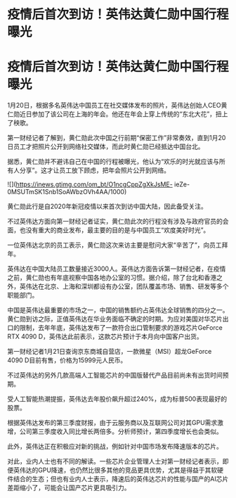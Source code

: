 # 疫情后首次到访！英伟达黄仁勋中国行程曝光

# 疫情后首次到访！英伟达黄仁勋中国行程曝光

1月20日，根据多名英伟达中国员工在社交媒体发布的照片，英伟达创始人CEO黄仁勋近日参加了该公司在上海的年会。他还在年会上穿上传统的“东北大花”，扭上了秧歌。

第一财经记者了解到，黄仁勋此次中国之行前期“保密工作”非常奏效，直到1月20日员工才把照片公开到网络社交媒体，而此时黄仁勋已经抵达中国台北。

据悉，黄仁勋并不避讳自己在中国的行程被曝光，他认为“欢乐的时光就应该与所有人分享”。这才让员工放下顾虑，把年会照片公开到网络。

![](https://inews.gtimg.com/om_bt/O1ncgCppZgXkJsME-
ieZe-0MSUTmSK1Snb1SoAWbzOVh4AA/1000)

黄仁勋此行是自2020年新冠疫情以来首次到访中国大陆，因此备受关注。

不过英伟达方面向第一财经记者证实，黄仁勋此次的行程没有涉及与政府官员的会面，也没有重大的商业发布，最主要的目的是与中国员工“欢度美好时光”。

一位英伟达北京的员工表示，黄仁勋这次来访主要是慰问大家“辛苦了”，向员工拜年。

英伟达在中国大陆员工数量接近3000人。英伟达方面告诉第一财经记者，在疫情之前，黄仁勋也有年底视察中国各地办公室的习惯。据介绍，除了台北和香港之外，英伟达在北京、上海和深圳都设有办公室，团队覆盖市场、销售、研发等多个职能部门。

中国是英伟达最重要的市场之一，中国的销售额约占英伟达全球销售的四分之一。黄仁勋到访之际，正值英伟达在华业务面临不确定的时期。为应对美国对华芯片出口的限制，去年年底，英伟达发布了一款符合出口管制要求的游戏芯片GeForce
RTX 4090 D，英伟达此前表示，这款芯片预计于本月向中国客户出货。

第一财经记者1月21日查询京东商城自营店，一款微星（MSI）超龙GeForce 4090 D目前有售，价格为15999元人民币。

不过英伟达的另外几款高端人工智能芯片的中国版替代产品目前尚未有出货时间预期。

受人工智能热潮提振，英伟达去年股价飙升超过240%，成为标普500表现最好的股票。

根据英伟达发布的第三季度财报，由于云服务商以及互联网公司对其GPU需求激增，公司第三季度收入同比增长两倍多。分析师预计，第四季度增长也会类似。

此外，英伟达正在积极应对新的挑战，例如针对中国市场发布降速版本的芯片。

对此，业内人士也有不同的解读。一些芯片企业管理人士对第一财经记者表示，即便英伟达的GPU降速，也仍然比很多其他的竞品更具优势，尤其是得益于其软硬件结合的生态；但也有业内人士表示，降速后的英伟达芯片的性能与国产的AI芯片差距缩小了，可能会让国产芯片更具吸引力。

